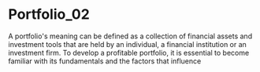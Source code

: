 # Portfolio_02
A portfolio's meaning can be defined as a collection of financial assets and investment tools that are held by an individual, a financial institution or an investment firm. To develop a profitable portfolio, it is essential to become familiar with its fundamentals and the factors that influence
